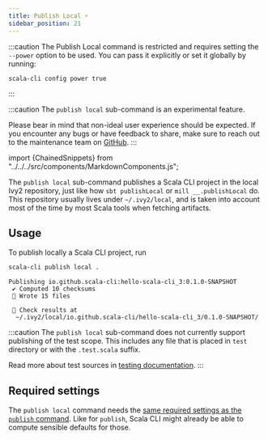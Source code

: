 ```yaml
---
title: Publish Local ⚡️
sidebar_position: 21
---
```


:::caution
The Publish Local command is restricted and requires setting the `--power` option to be used.
You can pass it explicitly or set it globally by running:

    scala-cli config power true
:::

:::caution
The `publish local` sub-command is an experimental feature.

Please bear in mind that non-ideal user experience should be expected.
If you encounter any bugs or have feedback to share, make sure to reach out to the maintenance team
on [GitHub](https://github.com/VirtusLab/scala-cli).
:::

import {ChainedSnippets} from "../../../src/components/MarkdownComponents.js";

The `publish local` sub-command publishes a Scala CLI project in the local Ivy2
repository, just like how `sbt publishLocal` or `mill __.publishLocal` do. This
repository usually lives under `~/.ivy2/local`, and is taken into account most of
the time by most Scala tools when fetching artifacts.

## Usage

To publish locally a Scala CLI project, run

<ChainedSnippets>

```sh
scala-cli publish local .
```

```text
Publishing io.github.scala-cli:hello-scala-cli_3:0.1.0-SNAPSHOT
 ✔ Computed 10 checksums
 🚚 Wrote 15 files

 👀 Check results at
  ~/.ivy2/local/io.github.scala-cli/hello-scala-cli_3/0.1.0-SNAPSHOT/
```

:::caution
The `publish local` sub-command does not currently support publishing of the test scope.
This includes any file that is placed in `test` directory or with the `.test.scala` suffix.

Read more about test sources in [testing documentation](../test.md#test-sources).
:::

</ChainedSnippets>

## Required settings

The `publish local` command needs the [same required settings as the `publish` command](publish.md#required-settings). Like for `publish`, Scala CLI might already be able to compute sensible defaults
for those.

